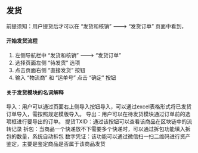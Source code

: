 ## 发货

前提须知：用户提货后才可以在 “发货和核销” ---> “发货订单” 页面中看到，

#### 开始发货流程

1. 左侧导航栏中 “发货和核销” ---> “发货订单”
2. 选择页面左侧 “待发货” 选项
3. 点击页面右侧 “直接发货” 按钮
4. 输入 “物流商” 和 “运单号” 点击 “确定” 按钮

#### 关于发货模块的名词解释

导入：用户可以通过页面右上侧导入按钮导入，可以通过excel表格形式将已发货订单导入，需按照规定模版导入。
导出：用户可以在待发货模块通过订单前的选项框进行要导出的订单。
提货TXID：通过该按钮可以查看该商品在区块链中的流转记录
拆包：当商品一个快递放不下需要多个快递时，可以通过拆包功能填入拆包的数量，系统自动拆包
数字凭证：该功能可以通过微信扫一扫二维码进行资产鉴定，主要是鉴定商品是否属于该商品发货

